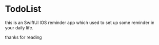 # TodoList
this is an SwiftUI IOS reminder app which used to set up some reminder in your daily life.

thanks for reading